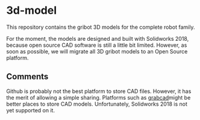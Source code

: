 # 3d-model

This repository contains the gribot 3D models for the complete robot family.

For the moment, the models are designed and built with Solidworks 2018, because open source CAD software is still a little bit limited. However, as soon as possible, we will migrate all 3D gribot models to an Open Source platform.

## Comments

Github is probably not the best platform to store CAD files. However, it has the merit of allowing a simple sharing.
Platforms such as  [grabcad](https://grabcad.com/)might be better places to store CAD models. Unfortunately, Solidworks 2018 is not yet supported on it.
